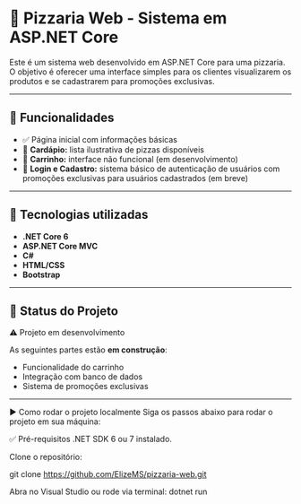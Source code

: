 # 🍕 Pizzaria Web - Sistema em ASP.NET Core

Este é um sistema web desenvolvido em ASP.NET Core para uma pizzaria. O objetivo é oferecer uma interface simples para os clientes visualizarem os produtos e se cadastrarem para promoções exclusivas.

---

## 📄 Funcionalidades

- ✅ Página inicial com informações básicas
- 🍕 **Cardápio:** lista ilustrativa de pizzas disponíveis
- 🛒 **Carrinho:** interface não funcional (em desenvolvimento)
- 🔐 **Login e Cadastro:** sistema básico de autenticação de usuários com promoções exclusivas para usuários cadastrados (em breve)

---

## 🧱 Tecnologias utilizadas

- **.NET Core 6**
- **ASP.NET Core MVC**
- **C#**
- **HTML/CSS**
- **Bootstrap**

---

## 🚧 Status do Projeto

⚠️ Projeto em desenvolvimento  

As seguintes partes estão **em construção**:

- Funcionalidade do carrinho  
- Integração com banco de dados  
- Sistema de promoções exclusivas

---
▶️ Como rodar o projeto localmente
Siga os passos abaixo para rodar o projeto em sua máquina:

✅ Pré-requisitos
.NET SDK 6 ou 7 instalado.

Clone o repositório:

git clone https://github.com/ElizeMS/pizzaria-web.git

Abra no Visual Studio ou rode via terminal:
dotnet run

